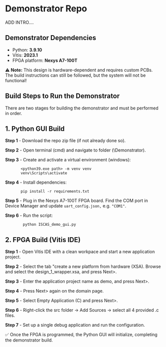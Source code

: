 # Demonstrator Repo

ADD INTRO....

## Demonstrator Dependencies

- Python: **3.9.10**
- Vitis: **2023.1**
- FPGA platform: **Nexys A7-100T**

⚠️ **Note:** This design is hardware-dependent and requires custom PCBs. The build instructions can still be followed, but the system will not be functional!

## Build Steps to Run the Demonstrator

There are two stages for building the demonstrator and must be performed in order.

## 1. Python GUI Build

**Step 1** - Download the repo zip file (if not already done so).

**Step 2** - Open terminal (cmd) and navigate to folder (\Demonstrator).

**Step 3** - Create and activate a virtual environment (windows):
         
           <python39.exe path> -m venv venv
           venv\Scripts\activate
    
**Step 4** - Install dependencies:

           pip install -r requirements.txt

**Step 5** - Plug in the Nexys A7-100T FPGA board. Find the COM port in Device Manager and update `uart_config.json,` e.g. `"COM1"`.

**Step 6** - Run the script:

            python ISCAS_demo_gui.py

## 2. FPGA Build (Vitis IDE)

**Step 1** - Open Vitis IDE with a clean workpace and start a new application project.

**Step 2** - Select the tab "create a new platform from hardware (XSA). Browse and select the design_1_wrapper.xsa, and press Next>.

**Step 3** - Enter the application project name as demo, and press Next>.

**Step 4** - Press Next> again on the domain page.

**Step 5** - Select Empty Application (C) and press Next>.

**Step 6** - Right-click the src folder → Add Sources → select all 4 provided .c files.

**Step 7** - Set up a single debug application and run the configuration.

✅ Once the FPGA is programmed, the Python GUI will initialize, completing the demonstrator build.

